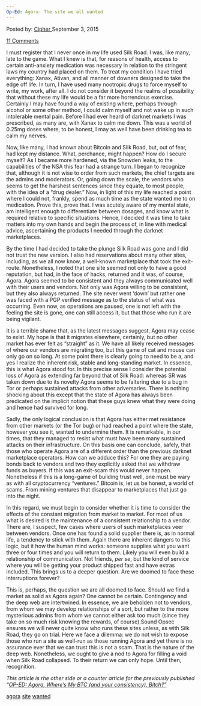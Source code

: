 ```yaml
---
Op-Ed: Agora: The site we all wanted
---
```

<article class="post-listing post-11417 post type-post status-publish format-standard has-post-thumbnail hentry  tag-agora tag-site tag-wanted">
<div class="post-inner">
<span>Posted by: <a href="https://www.deepdotweb.com/author/cipher/" title="">Cipher </a></span>
<span>September 3, 2015</span>

<span><a href="https://www.deepdotweb.com/2015/09/03/op-ed-agora-the-site-we-all-wanted/#comments">11 Comments</a></span>


<p>I must register that I never once in my life used Silk Road. I was, like many, late to the game. What I knew is that, for reasons of health, access to certain anti-anxiety medication was necessary in relation to the stringent laws my country had placed on them. To treat my condition I have tried everything: Xanax, Ativan, and all manner of downers designed to take the edge off life. In turn, I have used many nootropic drugs to force myself to write, my work, after all. I do not consider it beyond the realms of possibility that without these my life would be a far more horrendous exercise. Certainly I may have found a way of existing where, perhaps through alcohol or some other method, I could calm myself and not wake up in such intolerable mental pain. Before I had ever heard of darknet markets I was prescribed, as many are, with Xanax to calm me down. This was a world of 0.25mg doses where, to be honest, I may as well have been drinking tea to calm my nerves.</p>
<p>Now, like many, I had known about Bitcoin and Silk Road, but, out of fear, had kept my distance. What, perchance, might happen? How do I secure myself? As I became more hardened, via the Snowden leaks, to the capabilities of the NSA this fear had a strange turn. I began to recognize that, although it is not wise to order from such markets, the chief targets are the admins and moderators. Or, going down the scale, the vendors who seems to get the harshest sentences since they equate, to most people, with the idea of a “drug dealer.” Now, in light of this my life reached a point where I could not, frankly, spend as much time as the state wanted me to on medication. Prove this, prove that. I was acutely aware of my mental state, am intelligent enough to differentiate between dosages, and know what is required relative to specific situations. Hence, I decided it was time to take matters into my own hands and begin the process of, in line with medical advice, ascertaining the products I needed through the darknet marketplaces.</p>
<p>By the time I had decided to take the plunge Silk Road was gone and I did not trust the new version. I also had reservations about many other sites, including, as we all now know, a well-known marketplace that took the exit-route. Nonetheless, I noted that one site seemed not only to have a good reputation, but had, in the face of hacks, returned and it was, of course, Agora. Agora seemed to be consistent and they always communicated well with their users and vendors. Not only was Agora willing to be consistent, but they also always returned. The site never went ‘down’ but rather one was faced with a PGP verified message as to the status of what was occurring. Even now, as operations are paused, one is not left with the feeling the site is gone, one can still access it, but that those who run it are being vigilant.</p>
<p>It is a terrible shame that, as the latest messages suggest, Agora may cease to exist. My hope is that it migrates elsewhere, certainly, but no other market has ever felt as “straight” as it. We have all likely received messages of where our vendors are migrating too, but this game of cat and mouse can only go on so long. At some point there is clearly going to need to be a, and yes I realize the inherent risk, stable and long-standing market. In essence, this is what Agora stood for. In this precise sense I consider the potential loss of Agora as extending far beyond that of Silk Road: whereas SR was taken down due to its novelty Agora seems to be faltering due to a bug in Tor or perhaps sustained attacks from other adversaries. There is nothing shocking about this except that the state of Agora has always been predicated on the implicit notion that these guys knew what they were doing and hence had survived for long.</p>
<p>Sadly, the only logical conclusion is that Agora has either met resistance from other markets (or the Tor bug) or had reached a point where the state, however you see it, wanted to undermine them. It is remarkable, in our times, that they managed to resist what must have been many sustained attacks on their infrastructure. On this basis one can conclude, safely, that those who operate Agora are of a different order than the previous darknet marketplace operators. How can we adduce this? For one they are paying bonds back to vendors and two they explicitly asked that we withdraw funds as buyers. If this was an exit-scam this would never happen. Nonetheless if this is a long-game of building trust well, one must be wary as with all cryptocurrency “ventures.” Bitcoin is, let us be honest, a world of scams. From mining ventures that disappear to marketplaces that just go into the night.</p>
<p>In this regard, we must begin to consider whether it is time to consider the effects of the constant migration from market to market. For most of us what is desired is the maintenance of a consistent relationship to a vendor. There are, I suspect, few cases where users of such marketplaces veer between vendors. Once one has found a solid supplier there is, as in normal life, a tendency to stick with them. Again there are inherent dangers to this logic, but it how the human mind works: someone supplies what you want three or four times and you will return to them. Likely you will even build a relationship of communication. Not friends, <em>per se</em>, but the kind of service where you will be getting your product shipped fast and have extras included. This brings us to a deeper question. Are we doomed to face these interruptions forever?</p>
<p>This is, perhaps, the question we are all doomed to face. Should we find a market as solid as Agora again? One cannot be certain. Contingency and the deep web are intertwined. In essence, we are beholden not to vendors, from whom we may develop relationships of a sort, but rather to the more mysterious admins from whom we cannot either ask too much (since they take on so much risk knowing the rewards, of course).Sound Opsec ensures we will never quite know who runs these sites unless, as with Silk Road, they go on trial. Here we face a dilemma: we do not wish to expose those who run a site as well-run as those running Agora and yet there is no assurance ever that we can trust this is not a scam. That is the nature of the deep web. Nonetheless, we ought to give a nod to Agora for filling a void when Silk Road collapsed. To their return we can only hope. Until then, recognition.</p>
<p><em>This article is rhe other side or a counter article for the previously published &#8220;<a title="Permalink to OP-ED: Agora, Where’s My BTC (and your consistency), Bitch?" href="https://www.deepdotweb.com/2015/08/31/op-ed-agora-wheres-my-btc-and-your-consistency-bitch/" rel="bookmark">OP-ED: Agora, Where’s My BTC (and your consistency), Bitch?&#8221;</a></em></p>
</div>
<a href="https://www.deepdotweb.com/tag/agora/" rel="tag">agora</a> <a href="https://www.deepdotweb.com/tag/site/" rel="tag">site</a> <a href="https://www.deepdotweb.com/tag/wanted/" rel="tag">wanted</a></span> <span style="display:none" class="updated">2015-09-03<a href="https://www.deepdotweb.com/author/cipher/" title="Posts by Cipher" rel="author">Cipher</a></strong></div>

